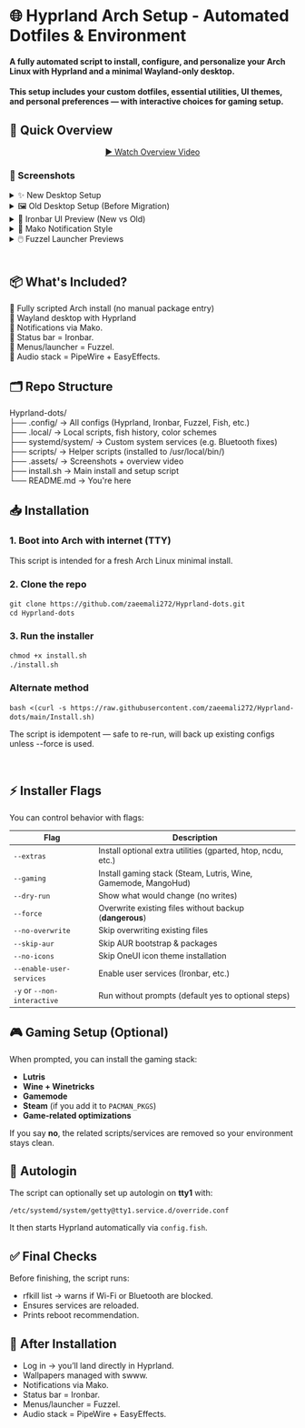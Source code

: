 # 🌐 Hyprland Arch Setup - Automated Dotfiles & Environment

####  A fully automated script to install, configure, and personalize your Arch Linux with Hyprland and a minimal Wayland-only desktop.
#### This setup includes your custom dotfiles, essential utilities, UI themes, and personal preferences — with interactive choices for gaming setup.

## 🎥 Quick Overview
<p align="center">
  <a href="https://youtu.be/KwMltR92CV0">▶️ Watch Overview Video</a>
</p>


### 📸 Screenshots

<details> <summary>✨ New Desktop Setup</summary> <p align="center"> <img src=".assets/new_desktop_1.png" width="700"><br> <img src=".assets/new_desktop_2.png" width="700"><br> <img src=".assets/new_desktop_3.png" width="700"> </p> </details> <details> <summary>🖼️ Old Desktop Setup (Before Migration)</summary> <p align="center"> <img src=".assets/old_desktop_1.png" width="700"><br> <img src=".assets/old_desktop_2.png" width="700"><br> <img src=".assets/old_desktop_3.png" width="700"><br> <img src=".assets/old_desktop_4.png" width="700"><br> <img src=".assets/old_desktop_5.png" width="700"> </p> </details> <details> <summary>🧩 Ironbar UI Preview (New vs Old)</summary> <p align="center"> <img src=".assets/new_ironbar.png" width="700"><br> <img src=".assets/old_ironbar.png" width="700"> </p> </details> <details> <summary>🔔 Mako Notification Style</summary> <p align="center"> <img src=".assets/mako.png" width="700"> </p> </details>
<details> <summary>🖱️ Fuzzel Launcher Previews</summary>
<p align="center">
  <img src=".assets/fuzzel_1.png" width="700"><br>
  <img src=".assets/fuzzel_2.png" width="700"><br>
  <img src=".assets/fuzzel_3.png" width="700">
</p>
</details>
</br>


## 📦 What's Included?   
🔹 Fully scripted Arch install (no manual package entry)  
🔹 Wayland desktop with Hyprland  
🔹 Notifications via Mako.  
🔹 Status bar = Ironbar.   
🔹 Menus/launcher = Fuzzel.    
🔹 Audio stack = PipeWire + EasyEffects.

## 🗂️ Repo Structure
Hyprland-dots/  
├── .config/           → All configs (Hyprland, Ironbar, Fuzzel, Fish, etc.)  
├── .local/            → Local scripts, fish history, color schemes   
├── systemd/system/    → Custom system services (e.g. Bluetooth fixes)    
├── scripts/           → Helper scripts (installed to /usr/local/bin/)    
├── .assets/           → Screenshots + overview video   
├── install.sh         → Main install and setup script    
└── README.md          → You're here


## 📥 Installation
### 1. Boot into Arch with internet (TTY)

This script is intended for a fresh Arch Linux minimal install.

### 2. Clone the repo

```
git clone https://github.com/zaeemali272/Hyprland-dots.git                 
cd Hyprland-dots
```

### 3. Run the installer

```
chmod +x install.sh
./install.sh
```

### Alternate method
```
bash <(curl -s https://raw.githubusercontent.com/zaeemali272/Hyprland-dots/main/Install.sh)

```

The script is idempotent — safe to re-run, will back up existing configs unless --force is used.

<br>

## ⚡ Installer Flags  

You can control behavior with flags:  

| Flag                   | Description                                       |
|------------------------|---------------------------------------------------|
| `--extras`             | Install optional extra utilities (gparted, htop, ncdu, etc.) |
| `--gaming`             | Install gaming stack (Steam, Lutris, Wine, Gamemode, MangoHud) |
| `--dry-run`            | Show what would change (no writes)              |
| `--force`              | Overwrite existing files without backup (**dangerous**) |
| `--no-overwrite`       | Skip overwriting existing files                  |
| `--skip-aur`           | Skip AUR bootstrap & packages                   |
| `--no-icons`           | Skip OneUI icon theme installation              |
| `--enable-user-services` | Enable user services (Ironbar, etc.)         |
| `-y` or `--non-interactive` | Run without prompts (default yes to optional steps) |


## 🎮 Gaming Setup (Optional)

When prompted, you can install the gaming stack:

- **Lutris**  
- **Wine + Winetricks**  
- **Gamemode**  
- **Steam** (if you add it to `PACMAN_PKGS`)  
- **Game-related optimizations**  

If you say **no**, the related scripts/services are removed so your environment stays clean.

## 🔐 Autologin

The script can optionally set up autologin on **tty1** with:

```
/etc/systemd/system/getty@tty1.service.d/override.conf
```

It then starts Hyprland automatically via `config.fish`.


## ✅ Final Checks

Before finishing, the script runs:

- rfkill list → warns if Wi-Fi or Bluetooth are blocked.
- Ensures services are reloaded.
- Prints reboot recommendation.


## 🚀 After Installation

- Log in → you’ll land directly in Hyprland.
- Wallpapers managed with swww.
- Notifications via Mako.
- Status bar = Ironbar.
- Menus/launcher = Fuzzel.
- Audio stack = PipeWire + EasyEffects.
